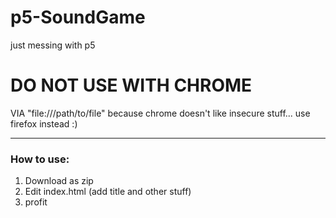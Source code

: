 # p5-SoundGame
just messing with p5

# DO NOT USE WITH CHROME
VIA "file:///path/to/file" because chrome doesn't like insecure stuff... use firefox instead :)

--- 

### How to use:
1. Download as zip
2. Edit index.html (add title and other stuff)
3. profit
